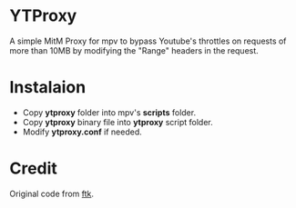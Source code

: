 # YTProxy

A simple MitM Proxy for mpv to bypass Youtube's throttles on requests of more than 10MB by modifying the "Range" headers in the request.

# Instalaion

- Copy **ytproxy** folder into mpv's **scripts** folder.
- Copy **ytproxy** binary file into **ytproxy** script folder.
- Modify **ytproxy.conf** if needed.

# Credit

Original code from [ftk](https://gist.github.com/ftk/253347b2c9a53bbd6087f086970106b6).
